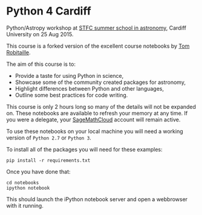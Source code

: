 # Python 4 Cardiff
Python/Astropy workshop at [STFC summer school in astronomy](http://sites.cardiff.ac.uk/astronomy-summer-school/), Cardiff University on 25 Aug 2015.

This course is a forked version of the excellent course notebooks by [Tom Robitaille](https://github.com/astrofrog/python4vienna).

The aim of this course is to:
* Provide a taste for using Python in science,
* Showcase some of the community created packages for astronomy,
* Highlight differences between Python and other languages,
* Outline some best practices for code writing.

This course is only 2 hours long so many of the details will not be expanded on. These notebooks are available to refresh your memory at any time. If you were a delegate, your [SageMathCloud](http://cloud.sagemath.com) account will remain active.

To use these notebooks on your local machine you will need a working version of `Python 2.7` or `Python 3`.

To install all of the packages you will need for these examples:
```
pip install -r requirements.txt
```
Once you have done that:
```
cd notebooks
ipython notebook
```

This should launch the iPython notebook server and open a webbrowser with it running.
